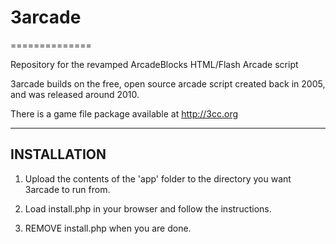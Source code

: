 # 3arcade
==============

Repository for the revamped ArcadeBlocks HTML/Flash Arcade script

3arcade builds on the free, open source arcade script created back in 2005, and was released around 2010.

There is a game file package available at http://3cc.org

------------
INSTALLATION
------------

1. Upload the contents of the 'app' folder to the directory you want 3arcade to run from.

2. Load install.php in your browser and follow the instructions.

3. REMOVE install.php when you are done.
